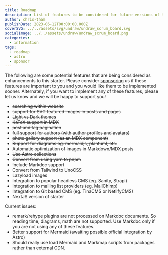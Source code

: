 ```yaml
---
title: Roadmap
description: List of features to be considered for future versions of this starter.
author: chris-tham
publishDate: 2023-06-12T00:00:00.000Z
coverSVG: ../../assets/svg/undraw/undraw_scrum_board.svg
socialImage: ../../assets/undraw/undraw_scrum_board.png
categories:
  - information
tags:
  - roadmap
  - astro
  - sponsor
---
```


The following are some potential features that are being considered as enhancements to this starter. Please consider [sponsoring](https://github.com/sponsors/hellotham) us if these features are important to you and you would like them to be implemented sooner. Alternately, if you want to implement any of these features, please let us know and we will be happy to support you!

- ~~searching within website~~
- ~~support for SVG featured images in posts and pages~~
- ~~Light vs Dark themes~~
- ~~KaTeX support in MDX~~
- ~~post and tag pagination~~
- ~~full support for authors (with author profiles and avatars)~~
- ~~photo gallery support (as an MDX component)~~
- ~~Support for diagrams eg. mermaidjs, plantuml, etc.~~
- ~~Automatic optimization of images in Markdown/MDX posts~~
- ~~Use Astro collections~~
- ~~Convert from using yarn to pnpm~~
- ~~Include Markdoc support~~
- Convert from Tailwind to UnoCSS
- Lazyload images
- Integration to popular headless CMS (eg. Sanity, Strapi)
- Integration to mailing list providers (eg. MailChimp)
- Integration to Git based CMS (eg. TinaCMS or NetlifyCMS)
- NextJS version of starter

Current issues:

- remark/rehype plugins are not processed on Markdoc documents. So reading time, diagrams, math are
  not supported. Use Markdoc only if you are not using any of these features.
- Better support for Mermaid (awaiting possible official integration by Astro)
- Should really use load Mermaid and Markmap scripts from packages rather than external CDN.

